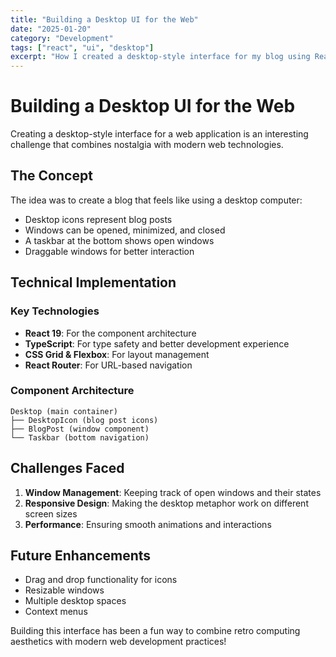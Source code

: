 ```yaml
---
title: "Building a Desktop UI for the Web"
date: "2025-01-20"
category: "Development"
tags: ["react", "ui", "desktop"]
excerpt: "How I created a desktop-style interface for my blog using React and modern web technologies."
---
```


# Building a Desktop UI for the Web

Creating a desktop-style interface for a web application is an interesting challenge that combines nostalgia with modern web technologies.

## The Concept

The idea was to create a blog that feels like using a desktop computer:

- Desktop icons represent blog posts
- Windows can be opened, minimized, and closed
- A taskbar at the bottom shows open windows
- Draggable windows for better interaction

## Technical Implementation

### Key Technologies

- **React 19**: For the component architecture
- **TypeScript**: For type safety and better development experience
- **CSS Grid & Flexbox**: For layout management
- **React Router**: For URL-based navigation

### Component Architecture

```
Desktop (main container)
├── DesktopIcon (blog post icons)
├── BlogPost (window component)
└── Taskbar (bottom navigation)
```

## Challenges Faced

1. **Window Management**: Keeping track of open windows and their states
2. **Responsive Design**: Making the desktop metaphor work on different screen sizes
3. **Performance**: Ensuring smooth animations and interactions

## Future Enhancements

- Drag and drop functionality for icons
- Resizable windows
- Multiple desktop spaces
- Context menus

Building this interface has been a fun way to combine retro computing aesthetics with modern web development practices!
